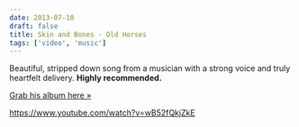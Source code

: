 ```yaml
---
date: 2013-07-10
draft: false
title: Skin and Bones - Old Horses
tags: ['video', 'music']
---
```


Beautiful, stripped down song from a musician with a strong voice and truly heartfelt delivery. **Highly recommended.**<!-- excerpt -->

[Grab his album here »](http://skinandbonesmusic.bandcamp.com)

<https://www.youtube.com/watch?v=wB52fQkjZkE>

